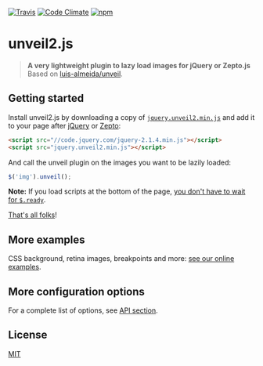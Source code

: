 [![Travis](https://img.shields.io/travis/nabble/unveil2.svg)](https://travis-ci.org/nabble/unveil2)
[![Code Climate](https://img.shields.io/codeclimate/github/nabble/unveil2.svg)](https://codeclimate.com/github/nabble/unveil2)
[![npm](https://img.shields.io/npm/v/unveil2.svg)](https://www.npmjs.com/package/unveil2)

# unveil2.js

> __A very lightweight plugin to lazy load images for jQuery or Zepto.js__  
> Based on [luis-almeida/unveil](https://github.com/luis-almeida/unveil).

## Getting started

Install unveil2.js by downloading a copy of [`jquery.unveil2.min.js`](https://raw.githubusercontent.com/nabble/unveil2/develop/dist/jquery.unveil2.min.js) and add it to your page after [jQuery](http://jquery.com) or [Zepto](http://zeptojs.com):

```html
<script src="//code.jquery.com/jquery-2.1.4.min.js"></script>
<script src="jquery.unveil2.min.js"></script>
```

And call the unveil plugin on the images you want to be lazily loaded:

```js
$('img').unveil();
```

__Note:__ If you load scripts at the bottom of the page, [you don't have to wait for `$.ready`](http://stackoverflow.com/a/9558601/938297).

[That's all folks](https://www.youtube.com/watch?v=gBzJGckMYO4)!

## More examples

CSS background, retina images, breakpoints and more: [see our online examples](http://nabble.github.io/unveil2/docs/index.html).

## More configuration options

For a complete list of options, see [API section](http://nabble.github.io/unveil2/docs/api.html).

## License

[MIT](http://opensource.org/licenses/MIT)